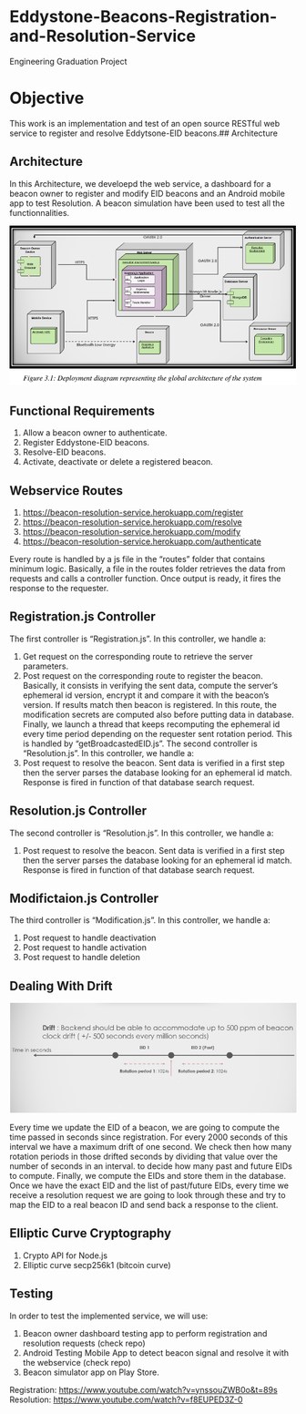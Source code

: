 # Eddystone-Beacons-Registration-and-Resolution-Service
Engineering Graduation Project


# Objective

This work is an implementation and test of an open source RESTful web service to register and
resolve Eddytsone-EID beacons.## Architecture

## Architecture

In this Architecture, we develoepd the web service, a dashboard for a beacon owner to register and modify EID beacons and an Android mobile app to test Resolution. A beacon simulation have been used to test all the functionnalities.

![alt text](./deployment.png "Figure illustrating Drift")

## Functional Requirements

 1. Allow a beacon owner to authenticate.
 2. Register Eddystone-EID beacons.
 3. Resolve-EID beacons.
 4. Activate, deactivate or delete a registered beacon.


## Webservice Routes

1. https://beacon-resolution-service.herokuapp.com/register
2. https://beacon-resolution-service.herokuapp.com/resolve
3. https://beacon-resolution-service.herokuapp.com/modify
4. https://beacon-resolution-service.herokuapp.com/authenticate

Every route is handled by a js file in the “routes” folder that contains minimum logic.
Basically, a file in the routes folder retrieves the data from requests and calls a controller function.
Once output is ready, it fires the response to the requester.

## Registration.js Controller

The first controller is “Registration.js”. In this controller, we handle a:
1. Get request on the corresponding route to retrieve the server parameters.
2. Post request on the corresponding route to register the beacon. Basically, it consists in
verifying the sent data, compute the server’s ephemeral id version, encrypt it and compare
it with the beacon’s version. If results match then beacon is registered. In this route, the
modification secrets are computed also before putting data in database. Finally, we launch
a thread that keeps recomputing the ephemeral id every time period depending on the
requester sent rotation period. This is handled by “getBroadcastedEID.js”.
The second controller is “Resolution.js”. In this controller, we handle a:
3. Post request to resolve the beacon. Sent data is verified in a first step then the server parses
the database looking for an ephemeral id match. Response is fired in function of that
database search request.

## Resolution.js Controller

The second controller is “Resolution.js”. In this controller, we handle a:

1. Post request to resolve the beacon. Sent data is verified in a first step then the server parses
the database looking for an ephemeral id match. Response is fired in function of that
database search request.

## Modifictaion.js Controller

The third controller is “Modification.js”. In this controller, we handle a:
1. Post request to handle deactivation
2. Post request to handle activation
3. Post request to handle deletion



## Dealing With Drift

![alt text](./drift.png "Figure illustrating Drift")


Every time we update the EID of a beacon, we are going to compute the time passed in seconds
since registration. For every 2000 seconds of this interval we have a maximum drift of one second.
We check then how many rotation periods in those drifted seconds by dividing that value over the
number of seconds in an interval. to decide how many past and future EIDs to compute. Finally,
we compute the EIDs and store them in the database.
Once we have the exact EID and the list of past/future EIDs, every time we receive a resolution
request we are going to look through these and try to map the EID to a real beacon ID and send
back a response to the client.

## Elliptic Curve Cryptography 
1. Crypto API for Node.js 
2. Elliptic curve secp256k1 (bitcoin curve)

## Testing 

In order to test the implemented service, we will use: 

1. Beacon owner dashboard testing app to perform registration and resolution requests (check repo)
2. Android Testing Mobile App to detect beacon signal and resolve it with the webservice (check repo)
3. Beacon simulator app on Play Store.

Registration: https://www.youtube.com/watch?v=ynssouZWB0o&t=89s 
Resolution: https://www.youtube.com/watch?v=f8EUPED3Z-0 
















